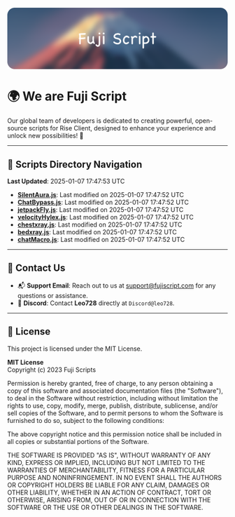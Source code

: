![Banner](.github/b.webp)

# 🌍 **We are Fuji Script**

Our global team of developers is dedicated to creating powerful, open-source scripts for Rise Client, designed to enhance your experience and unlock new possibilities! 🌟

---
<!-- SCRIPTS_NAVIGATION_START -->
## 📂 **Scripts Directory Navigation**

**Last Updated**: 2025-01-07 17:47:53 UTC

- **[SilentAura.js](scripts/SilentAura.js)**: Last modified on 2025-01-07 17:47:52 UTC
- **[ChatBypass.js](scripts/ChatBypass.js)**: Last modified on 2025-01-07 17:47:52 UTC
- **[jetpackFly.js](scripts/jetpackFly.js)**: Last modified on 2025-01-07 17:47:52 UTC
- **[velocityHylex.js](scripts/velocityHylex.js)**: Last modified on 2025-01-07 17:47:52 UTC
- **[chestxray.js](scripts/chestxray.js)**: Last modified on 2025-01-07 17:47:52 UTC
- **[bedxray.js](scripts/bedxray.js)**: Last modified on 2025-01-07 17:47:52 UTC
- **[chatMacro.js](scripts/chatMacro.js)**: Last modified on 2025-01-07 17:47:52 UTC

<!-- SCRIPTS_NAVIGATION_END -->

---

## 💬 **Contact Us**  
- 📬 **Support Email**: Reach out to us at [support@fujiscript.com](mailto:support@fujiscript.com) for any questions or assistance.  
- 💬 **Discord**: Contact **Leo728** directly at `Discord@leo728`.

---

## 📜 **License**

This project is licensed under the MIT License.  

**MIT License**  
Copyright (c) 2023 Fuji Scripts  

Permission is hereby granted, free of charge, to any person obtaining a copy of this software and associated documentation files (the "Software"), to deal in the Software without restriction, including without limitation the rights to use, copy, modify, merge, publish, distribute, sublicense, and/or sell copies of the Software, and to permit persons to whom the Software is furnished to do so, subject to the following conditions:  

The above copyright notice and this permission notice shall be included in all copies or substantial portions of the Software.  

THE SOFTWARE IS PROVIDED "AS IS", WITHOUT WARRANTY OF ANY KIND, EXPRESS OR IMPLIED, INCLUDING BUT NOT LIMITED TO THE WARRANTIES OF MERCHANTABILITY, FITNESS FOR A PARTICULAR PURPOSE AND NONINFRINGEMENT. IN NO EVENT SHALL THE AUTHORS OR COPYRIGHT HOLDERS BE LIABLE FOR ANY CLAIM, DAMAGES OR OTHER LIABILITY, WHETHER IN AN ACTION OF CONTRACT, TORT OR OTHERWISE, ARISING FROM, OUT OF OR IN CONNECTION WITH THE SOFTWARE OR THE USE OR OTHER DEALINGS IN THE SOFTWARE.  
